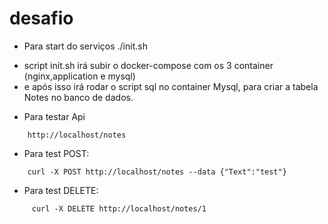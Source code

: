 # desafio
- Para start do serviços ./init.sh
* script init.sh irá subir o docker-compose com os 3 container (nginx,application e mysql)
* e após isso irá rodar o script sql no container Mysql, para criar a tabela Notes no banco de dados.
  
- Para testar Api
```
    http://localhost/notes
```
- Para test POST: 
 ```
     curl -X POST http://localhost/notes --data {"Text":"test"}
 ```   
- Para test DELETE:
```
     curl -X DELETE http://localhost/notes/1
```